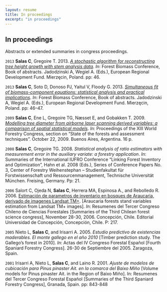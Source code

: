 ```yaml
---
layout: resume
title: In proceedings 
excerpt: "in proceedings"
---
```



## In proceedings

Abstracts or extended summaries in congress proceedings.

`2013`
**Salas C**, Gregoire T. 2013.
[*A stochastic algorithm for reconstructing tree height growth with stem analysis data*](/myPubs/2013Forest_Biomass_Conference_abstracts.pdf).
*In*: Forest Biomass Conference, Book of abstracts. Jadodzinski A, Wegiel A. (Eds.), European Regional Development Fund. Mierzęcin, Poland. pp: 46.

`2013`
**Salas C**, Soto D, Donoso PJ, Yaitul V, Floody G. 2013.
[*Simultaneous fit of biomass-component equations: statistical analysis and practical implications*](/myPubs/2013Forest_Biomass_Conference_abstracts.pdf).
*In*: Forest Biomass Conference, Book of abstracts. Jadodzinski A, Wegiel A. (Eds.), European Regional Development Fund. Mierzęcin, Poland. pp: 46–47.

`2009`
**Salas C**, Ene L, Gregoire TG, Næsset E, and Gobakken T. 2009. [*Modelling tree diameter from airborne laser scanning
derived variables: a comparison of spatial statistical models*](/myPubs/2009lidarSpatStat_WFC.pdf). *In*: Proceedings of the XIII World Forestry Congress,
section on “State of the forests and assessment techniques”. October 22, 2009. Buenos Aires, Argentina. 16 p.

`2008`
**Salas C**, Gregoire TG. 2008. *Statistical analysis of ratio estimators with measurement error in the auxiliary variate: a forestry application*. *In*: Summaries of the International IUFRO Conference “Linking Forest Inventory and Optimization”, Hahn et al. 2008 (Eds.), Series of Conference Papers No. 3, Center of Forestry Weihenstephan – Studienfakultat für Forstwissenschaft und Ressourcenmanagement, Technische Universität München. Freising, Germany. Pp: 21.

`2006`
Salort C, Ojeda N, **Salas C**, Herrera MA, Espinosa A., and Rebolledo R. 2006. [Estimación de parametros de inventario en bosques de Araucaria, derivado de
imagenes Landsat TM+](/myPubs/2006landsatConChiFor.pdf). [Araucaria forests stand variables estimation from Landsat TM+ images]. *In*: Resumenes del Tercer Congreso Chileno de Ciencias Forestales [Summaries of the Third Chilean forest science congress], November 28-30, 2006. Concepción, Chile. Editorial Universidad
de Concepción, Concepción, Chile. P: 217.

`2005`
Nieto L, **Salas C**, and Irisarri A. 2005. *Estudio predictivo de existencias maderables. El monte gallego en el año 2010* [Timber prediction study. The Gallego’s forest in 2010]. *In*: Actas del IV Congreso Forestal Español [Fourth Spaniard Forestry Congress]. 26-30 de Septiembre del 2005. Zaragoza, Spain.

`2001`
Irisarri A, Nieto L, **Salas C**, and Laino R. 2001. *Ajuste de modelos de cubicación para Pinus pinaster Ait. en la comarca del Baixo Miño* [Volume models for Pinus pinaster Ait. in the Region of Baixo Miño]. In: Resumenes del Tercer Congreso Forestal Español [Summaries of the Third Spaniard Forestry Congress], Granada, Spain. pp: 843-848 



<!-- ### Footer
ponce 17 `doi:10.3390/f8090329`
salas10 http://rchn.biologiachile.cl/pdfs/2010/3/Soto_et_al_2010.pdf
salas06 /myPubs/2006xylofagos_RebolledoSalas_Bosque.pdf
salas05 pinaster /myPubs/2005volPinaster_Quebracho.pdf
salas05 /myPubs/2005relascope_Bosque.pdf
salas02 /myPubs/2002ajuvolrolali_Bosque.pdf
Last updated: August 2020 -->
